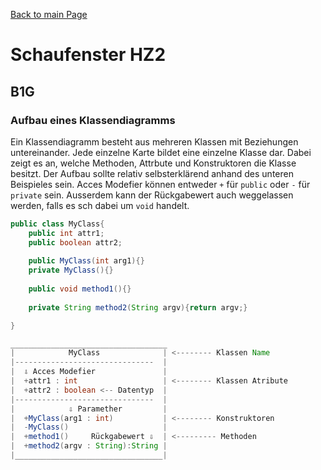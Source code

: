 [Back to main Page](./../../README.md)

# Schaufenster HZ2

## B1G
### Aufbau eines Klassendiagramms
Ein Klassendiagramm besteht aus mehreren Klassen mit Beziehungen untereinander. Jede einzelne Karte bildet eine einzelne Klasse dar. Dabei zeigt es an, welche Methoden, Attrbute und Konstruktoren die Klasse besitzt. Der Aufbau sollte relativ selbsterklärend anhand des unteren Beispieles sein. Acces Modefier können entweder `+` für `public` oder `-` für `private` sein. Ausserdem kann der Rückgabewert auch weggelassen werden, falls es sch dabei um `void` handelt. 
```java
public class MyClass{
    public int attr1;
    public boolean attr2;
    
    public MyClass(int arg1){}
    private MyClass(){}
    
    public void method1(){}
    
    private String method2(String argv){return argv;}

}

___________________________________
|            MyClass              | <-------- Klassen Name
|-------------------------------  |
|  ⇩ Acces Modefier               |
|  +attr1 : int                   | <-------- Klassen Atribute
|  +attr2 : boolean <-- Datentyp  | 
|-------------------------------  |
|            ⇩ Paramether         |  
|  +MyClass(arg1 : int)           | <-------- Konstruktoren
|  -MyClass()                     |
|  +method1()     Rückgabewert ⇩  | <--------- Methoden
|  +method2(argv : String):String |
|_________________________________|
```

